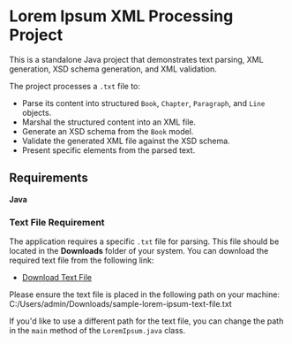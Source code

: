 # Lorem Ipsum XML Processing Project

This is a standalone Java project that demonstrates text parsing, XML generation, XSD schema generation, and XML validation.

The project processes a `.txt` file to:
- Parse its content into structured `Book`, `Chapter`, `Paragraph`, and `Line` objects.
- Marshal the structured content into an XML file.
- Generate an XSD schema from the `Book` model.
- Validate the generated XML file against the XSD schema.
- Present specific elements from the parsed text.

## Requirements
**Java**

### Text File Requirement
The application requires a specific `.txt` file for parsing. This file should be located in the **Downloads** folder of your system. You can download the required text file from the following link:
- [Download Text File](https://github.com/iracleous/xmlDemo/blob/master/xml_files/sample-lorem-ipsum-text-file.txt)

Please ensure the text file is placed in the following path on your machine: C:/Users/admin/Downloads/sample-lorem-ipsum-text-file.txt

If you'd like to use a different path for the text file, you can change the path in the `main` method of the `LoremIpsum.java` class.
